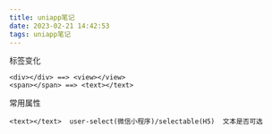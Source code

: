 ```yaml
---
title: uniapp笔记
date: 2023-02-21 14:42:53
tags: uniapp笔记
---
```




标签变化

```
<div></div> ==> <view></view>
<span></span> ==> <text></text>
```

常用属性

```
<text></text>  user-select(微信小程序)/selectable(H5)  文本是否可选
```

